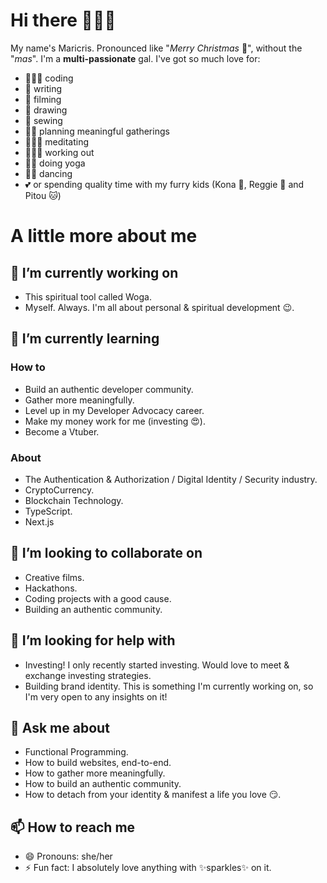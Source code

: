 # Hi there 🙋🏻‍♀️

My name's Maricris. Pronounced like "*Merry Christmas* 🎄", without the "*mas*". I'm a **multi-passionate** gal. I've got so much love for:

- 👩🏻‍💻 coding
- 📝 writing
- 🎥 filming
- 🎨 drawing
- 👗 sewing
- ✍🏼 planning meaningful gatherings
- 🧘🏻‍♀️ meditating
- 🏋🏻‍♂️ working out
- 🙏🏻 doing yoga
- 💃🏻 dancing
- 💕 or spending quality time with my furry kids (Kona 🐶, Reggie 🐶 and Pitou 🐱)

# A little more about me

## 🔭 I’m currently working on
- This spiritual tool called Woga.
- Myself. Always. I'm all about personal & spiritual development 😉.

## 🌱 I’m currently learning
### How to
- Build an authentic developer community.
- Gather more meaningfully.
- Level up in my Developer Advocacy career.
- Make my money work for me (investing 😍).
- Become a Vtuber.

### About
- The Authentication & Authorization / Digital Identity / Security industry.
- CryptoCurrency.
- Blockchain Technology.
- TypeScript.
- Next.js

## 👯 I’m looking to collaborate on
- Creative films.
- Hackathons.
- Coding projects with a good cause.
- Building an authentic community.

## 🤔 I’m looking for help with
- Investing! I only recently started investing. Would love to meet & exchange investing strategies.
- Building brand identity. This is something I'm currently working on, so I'm very open to any insights on it!

## 💬 Ask me about
- Functional Programming.
- How to build websites, end-to-end.
- How to gather more meaningfully.
- How to build an authentic community.
- How to detach from your identity & manifest a life you love 😏.

## 📫 How to reach me
- 😄 Pronouns: she/her
- ⚡ Fun fact: I absolutely love anything with ✨sparkles✨ on it.
